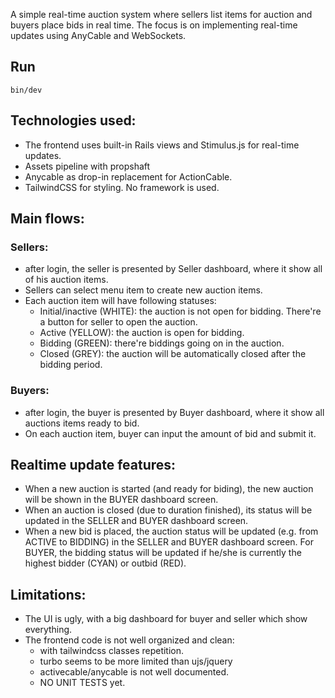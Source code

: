 A simple real-time auction system where sellers list items for auction and buyers place bids in real time. The focus is on implementing real-time updates using AnyCable and WebSockets.

## Run
`bin/dev`

## Technologies used:
- The frontend uses built-in Rails views and Stimulus.js for real-time updates.
- Assets pipeline with propshaft
- Anycable as drop-in replacement for ActionCable.
- TailwindCSS for styling. No framework is used.

## Main flows:

### Sellers:
- after login, the seller is presented by Seller dashboard, where it show all of his auction items.
- Sellers can select menu item to create new auction items.
- Each auction item will have following statuses:
  - Initial/inactive (WHITE): the auction is not open for bidding. There're a button for seller to open the auction.
  - Active (YELLOW): the auction is open for bidding.
  - Bidding (GREEN): there're biddings going on in the auction.
  - Closed (GREY): the auction will be automatically closed after the bidding period.

### Buyers:
- after login, the buyer is presented by Buyer dashboard, where it show all auctions items ready to bid.
- On each auction item, buyer can input the amount of bid and submit it.

## Realtime update features:
- When a new auction is started (and ready for biding), the new auction will be shown in the BUYER dashboard screen.
- When an auction is closed (due to duration finished), its status will be updated in the SELLER and BUYER dashboard screen.
- When a new bid is placed, the auction status will be updated (e.g. from ACTIVE to BIDDING) in the SELLER and BUYER dashboard screen.
  For BUYER, the bidding status will be updated if he/she is currently the highest bidder (CYAN) or outbid (RED).

## Limitations:
- The UI is ugly, with a big dashboard for buyer and seller which show everything.
- The frontend code is not well organized and clean:
  - with tailwindcss classes repetition.
  - turbo seems to be more limited than ujs/jquery
  - activecable/anycable is not well documented.
  - NO UNIT TESTS yet.
